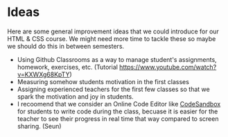 # Ideas

Here are some general improvement ideas that we could introduce for our HTML & CSS course. We might need more time to tackle these so maybe we should do this in between semesters.

- Using Github Classrooms as a way to manage student's assignments, homework, exercises, etc. (Tutorial https://www.youtube.com/watch?v=KXWXg68KpTY)
- Measuring somehow students motivation in the first classes
- Assigning experienced teachers for the first few classes so that we spark the motivation and joy in students.
- I recoomend that we consider an Online Code Editor like [CodeSandbox](https://codesandbox.io) for students to write code during the class, becuase it is easier for the teacher to see their progress in real time that way compared to screen sharing. (Seun)
